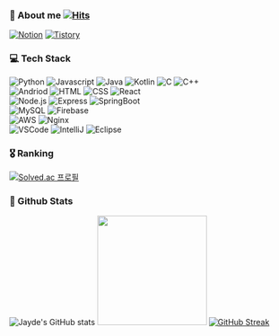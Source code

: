 ### 💫 About me [![Hits](https://hits.seeyoufarm.com/api/count/incr/badge.svg?url=https%3A%2F%2Fgithub.com%2Fariha1982%2Fhit-counter&count_bg=%23B6BFFF&title_bg=%23949494&icon=nintendoswitch.svg&icon_color=%23EBEBEB&title=hits&edge_flat=false)](https://hits.seeyoufarm.com)
<a href="https://jay-de.notion.site/c736a27d13a949798b6b1cb2c9435dbb?pvs=4">![Notion](https://img.shields.io/badge/notion-000000?style=for-the-badge&logo=notion&logoColor=white)</a>
<a href="https://ariha1982.tistory.com/">![Tistory](https://img.shields.io/badge/tistory-FF5500?style=for-the-badge&logo=tistory&logoColor=white)</a>
### 💻 Tech Stack
![Python](https://img.shields.io/badge/Python-14354C?style=for-the-badge&logo=python&logoColor=white)
![Javascript](https://img.shields.io/badge/JavaScript-F7DF1E?style=for-the-badge&logo=JavaScript&logoColor=white)
![Java](https://img.shields.io/badge/Java-ED8B00?style=for-the-badge&logo=openjdk&logoColor=white)
![Kotlin](https://img.shields.io/badge/Kotlin-7F52FF?&style=for-the-badge&logo=kotlin&logoColor=white)
![C](https://img.shields.io/badge/C-A8B9CC?style=for-the-badge&logo=c&logoColor=white)
![C++](https://img.shields.io/badge/C%2B%2B-00599C?style=for-the-badge&logo=c%2B%2B&logoColor=white)
<br>
![Andriod](https://img.shields.io/badge/Android_Studio-3DDC84?style=for-the-badge&logo=android-studio&logoColor=white)
![HTML](https://img.shields.io/badge/HTML5-E34F26?style=for-the-badge&logo=html5&logoColor=white)
![CSS](https://img.shields.io/badge/CSS-239120?&style=for-the-badge&logo=css3&logoColor=white)
![React](https://img.shields.io/badge/React-20232A?style=for-the-badge&logo=react&logoColor=61DAFB)
<br>
![Node.js](https://img.shields.io/badge/Node.js-43853D?style=for-the-badge&logo=node.js&logoColor=white)
![Express](https://img.shields.io/badge/Express-000000?style=for-the-badge&logo=Express&logoColor=white)
![SpringBoot](https://img.shields.io/badge/Spring_Boot-6DB33F?style=for-the-badge&logo=springboot&logoColor=white)
<br>
![MySQL](https://img.shields.io/badge/MySQL-4479A1?style=for-the-badge&logo=mysql&logoColor=white)
![Firebase](https://img.shields.io/badge/Firebase-FFCA28?style=for-the-badge&logo=firebase&logoColor=white)
<br>
![AWS](https://img.shields.io/badge/amazon_aws-232F3E?style=for-the-badge&logo=amazonaws&logoColor=white)
![Nginx](https://img.shields.io/badge/nginx-009639?style=for-the-badge&logo=nginx&logoColor=white)
<br>
![VSCode](https://img.shields.io/badge/visualstudiocode-007ACC?style=for-the-badge&logo=visualstudiocode&logoColor=white)
![IntelliJ](https://img.shields.io/badge/intellij_idea-000000?style=for-the-badge&logo=intellijidea&logoColor=white)
![Eclipse](https://img.shields.io/badge/eclipse_ide-2C2255?style=for-the-badge&logo=eclipseide&logoColor=white)
### 🎖️ Ranking
[![Solved.ac 프로필](http://mazassumnida.wtf/api/v2/generate_badge?boj=ariha1982)](https://solved.ac/ariha1982)
### 🥧 Github Stats
![Jayde's GitHub stats](https://github-readme-stats.vercel.app/api?username=ariha1982&show_icons=true&theme=solarized-light&hide_border=true)
<a href="https://github.com/ariha1982"><img style="height:195px" src="https://github-readme-stats.vercel.app/api/top-langs/?username=ariha1982&layout=donut&theme=solarized-light&hide_border=true" /></a>
<a href="https://git.io/streak-stats"><img src="https://streak-stats.demolab.com?user=ariha1982&theme=solarized-light&hide_border=true&card_width=790" alt="GitHub Streak" /></a>
